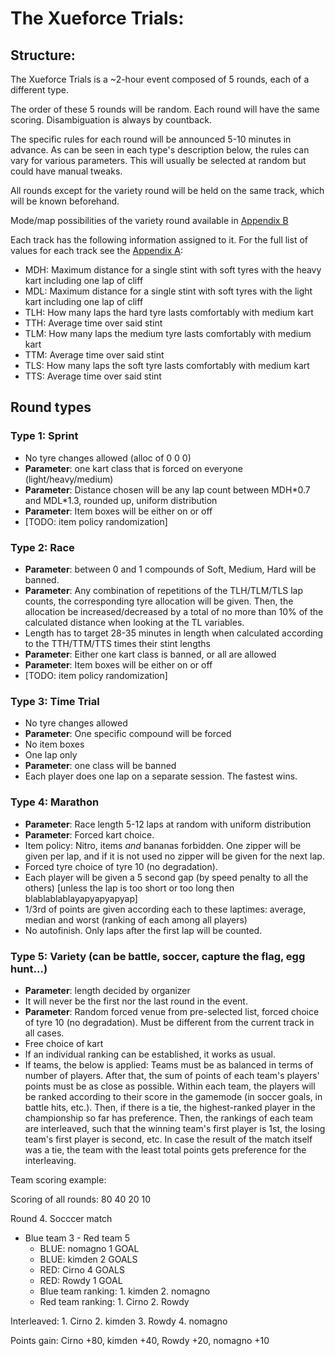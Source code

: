 # The Xueforce Trials:

## Structure:
The Xueforce Trials is a ~2-hour event composed of 5 rounds, each of a different type.

The order of these 5 rounds will be random. Each round will have the same scoring. Disambiguation is always by countback.

The specific rules for each round will be announced 5-10 minutes in advance. As can be seen in each type's description below, the rules can vary for various parameters. This will usually be selected at random but could have manual tweaks.

All rounds except for the variety round will be held on the same track, which will be known beforehand.

Mode/map possibilities of the variety round available in [Appendix B](xueforce_trials_variety_maps.md)

Each track has the following information assigned to it. For the full list of values for each track see the [Appendix A](xueforce_trials_track_vars.md):
- MDH: Maximum distance for a single stint with soft tyres with the heavy kart including one lap of cliff
- MDL: Maximum distance for a single stint with soft tyres with the light kart including one lap of cliff
- TLH: How many laps the hard tyre lasts comfortably with medium kart
- TTH: Average time over said stint
- TLM: How many laps the medium tyre lasts comfortably with medium kart
- TTM: Average time over said stint
- TLS: How many laps the soft tyre lasts comfortably with medium kart
- TTS: Average time over said stint

## Round types
### Type 1: Sprint
 - No tyre changes allowed (alloc of 0 0 0)
 - **Parameter**: one kart class that is forced on everyone (light/heavy/medium)
 - **Parameter**: Distance chosen will be any lap count between MDH\*0.7 and MDL\*1.3, rounded up, uniform distribution
 - **Parameter**: Item boxes will be either on or off
 - [TODO: item policy randomization]

### Type 2: Race
 - **Parameter**: between 0 and 1 compounds of Soft, Medium, Hard will be banned.
 - **Parameter**: Any combination of repetitions of the TLH/TLM/TLS lap counts, the corresponding tyre allocation will be given. Then, the allocation be increased/decreased by a total of no more than 10% of the calculated distance when looking at the TL variables. 
 - Length has to target 28-35 minutes in length when calculated according to the TTH/TTM/TTS times their stint lengths
 - **Parameter**: Either one kart class is banned, or all are allowed
 - **Parameter**: Item boxes will be either on or off
 - [TODO: item policy randomization]

### Type 3: Time Trial
 - No tyre changes allowed
 - **Parameter**: One specific compound will be forced
 - No item boxes
 - One lap only
 - **Parameter**: one class will be banned
 - Each player does one lap on a separate session. The fastest wins.

### Type 4: Marathon
 - **Parameter**: Race length 5-12 laps at random with uniform distribution
 - **Parameter**: Forced kart choice.
 - Item policy: Nitro, items *and* bananas forbidden. One zipper will be given per lap, and if it is not used no zipper will be given for the next lap.
 - Forced tyre choice of tyre 10 (no degradation).
 - Each player will be given a 5 second gap (by speed penalty to all the others) [unless the lap is too short or too long then blablablablayapyapyapyap]
 - 1/3rd of points are given according each to these laptimes: average, median and worst (ranking of each among all players)
 - No autofinish. Only laps after the first lap will be counted.

### Type 5: Variety (can be battle, soccer, capture the flag, egg hunt...)
 - **Parameter**: length decided by organizer
 - It will never be the first nor the last round in the event.
 - **Parameter**: Random forced venue from pre-selected list, forced choice of tyre 10 (no degradation). Must be different from the current track in all cases.
 - Free choice of kart
 - If an individual ranking can be established, it works as usual.
 - If teams, the below is applied:
    Teams must be as balanced in terms of number of players. After that, the sum of points of each team's players' points must be as close as possible.
    Within each team, the players will be ranked according to their score in the gamemode (in soccer goals, in battle hits, etc.).
    Then, if there is a tie, the highest-ranked player in the championship so far has preference.
    Then, the rankings of each team are interleaved, such that the winning team's first player is 1st, the losing team's first player is second, etc.
    In case the result of the match itself was a tie, the team with the least total points gets preference for the interleaving.

Team scoring example:

Scoring of all rounds: 80 40 20 10

Round 4. Socccer match
- Blue team 3 - Red team 5
  - BLUE: nomagno 1 GOAL
  - BLUE: kimden 2 GOALS
  - RED: Cirno 4 GOALS
  - RED: Rowdy 1 GOAL
  - Blue team ranking: 1. kimden 2. nomagno
  - Red team ranking: 1. Cirno 2. Rowdy

Interleaved: 1. Cirno 2. kimden 3. Rowdy 4. nomagno

Points gain: Cirno +80, kimden +40, Rowdy +20, nomagno +10
